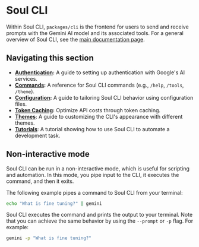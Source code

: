 # Soul CLI

Within Soul CLI, `packages/cli` is the frontend for users to send and receive prompts with the Gemini AI model and its associated tools. For a general overview of Soul CLI, see the [main documentation page](../index.md).

## Navigating this section

- **[Authentication](./authentication.md):** A guide to setting up authentication with Google's AI services.
- **[Commands](./commands.md):** A reference for Soul CLI commands (e.g., `/help`, `/tools`, `/theme`).
- **[Configuration](./configuration.md):** A guide to tailoring Soul CLI behavior using configuration files.
- **[Token Caching](./token-caching.md):** Optimize API costs through token caching.
- **[Themes](./themes.md)**: A guide to customizing the CLI's appearance with different themes.
- **[Tutorials](tutorials.md)**: A tutorial showing how to use Soul CLI to automate a development task.

## Non-interactive mode

Soul CLI can be run in a non-interactive mode, which is useful for scripting and automation. In this mode, you pipe input to the CLI, it executes the command, and then it exits.

The following example pipes a command to Soul CLI from your terminal:

```bash
echo "What is fine tuning?" | gemini
```

Soul CLI executes the command and prints the output to your terminal. Note that you can achieve the same behavior by using the `--prompt` or `-p` flag. For example:

```bash
gemini -p "What is fine tuning?"
```
